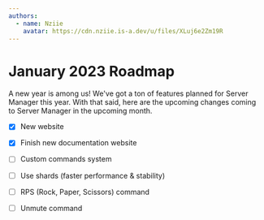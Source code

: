 ```yaml
---
authors:
  - name: Nziie
    avatar: https://cdn.nziie.is-a.dev/u/files/XLuj6e2Zm19R
---
```


# January 2023 Roadmap

A new year is among us! We've got a ton of features planned for Server Manager this year. With that said, here are the upcoming changes coming to Server Manager in the upcoming month.

- [x] New website
- [x] Finish new documentation website
- [ ] Custom commands system
- [ ] Use shards (faster performance & stability)
- [ ] RPS (Rock, Paper, Scissors) command
- [ ] Unmute command

